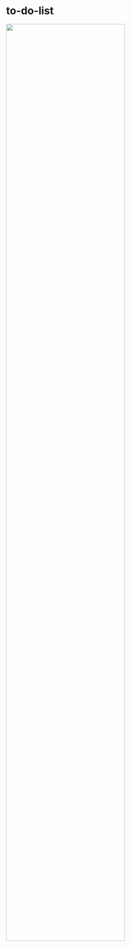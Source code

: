 # to-do-list

<img width="80%" src="https://user-images.githubusercontent.com/85798544/159167613-40de4c55-ddd7-4d59-b186-d962480eadd7.mp4"/>
